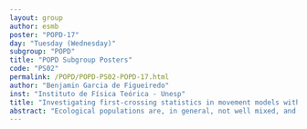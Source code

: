 ```yaml
---
layout: group
author: esmb
poster: "POPD-17"
day: "Tuesday (Wednesday)"
subgroup: "POPD"
title: "POPD Subgroup Posters"
code: "PS02"
permalink: /POPD/POPD-PS02-POPD-17.html
author: "Benjamin Garcia de Figueiredo"
inst: "Instituto de Física Teórica - Unesp"
title: "Investigating first-crossing statistics in movement models with home-ranging behavior"
abstract: "Ecological populations are, in general, not well mixed, and their non-homogeneous use of space modulates their local interactions. Although this range-residency is known to affect important observables such as encounter rates between individuals, many models in population dynamics implicitly or explicitly assume that populations make homogenous use of space. The Ornstein-Uhlenbeck (OU) process is a stochastic process in space that displays the basic characteristics of movement bounded by and centered around a home-range. Within the framework of OU movement models, the crossing statistics of two simultaneous processes serve as a proxy for the encounter statistics of two individuals. While this mathematical problem has been investigated, especially in one dimension, fewer studies have addressed the more ecologically relevant two-dimensional case (2D). In this work, we conduct a numerical and semi-analytical study of the first-crossing statistics of a pair of 2D OU models. We believe this can help build the foundations of more mechanistic and realistic models of population dynamics, based on the scaling properties of individual interactions. Further analytical investigation of this problem may elucidate its general properties."
---
```

